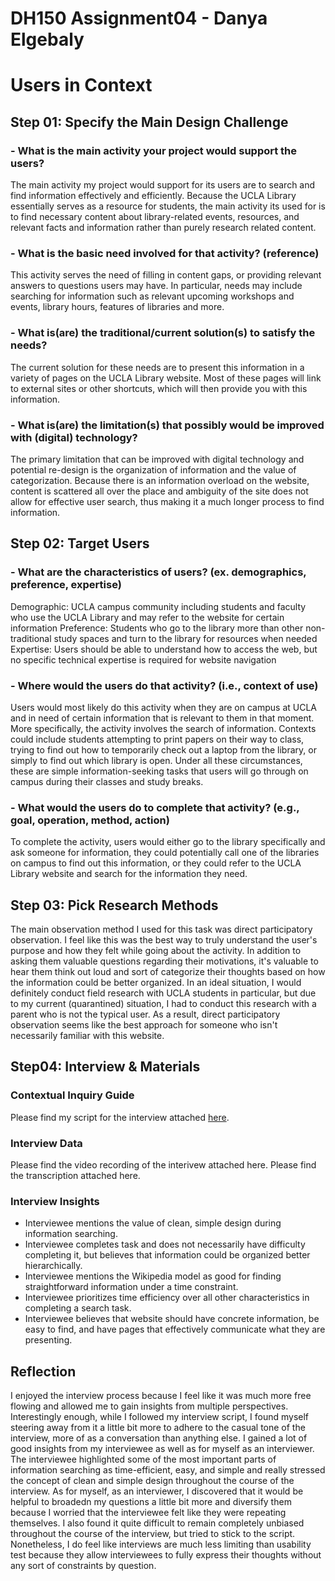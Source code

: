 # DH150 Assignment04 - Danya Elgebaly
# Users in Context

## Step 01: Specify the Main Design Challenge
### - What is the main activity your project would support the users?
The main activity my project would support for its users are to search and find information effectively and efficiently. Because the UCLA Library essentially serves as a resource for students, the main activity its used for is to find necessary content about library-related events, resources, and relevant facts and information rather than purely research related content.

### - What is the basic need involved for that activity? (reference)
This activity serves the need of filling in content gaps, or providing relevant answers to questions users may have. In particular, needs may include searching for information such as relevant upcoming workshops and events, library hours, features of libraries and more.

### - What is(are) the traditional/current solution(s) to satisfy the needs?
The current solution for these needs are to present this information in a variety of pages on the UCLA Library website. Most of these pages will link to external sites or other shortcuts, which will then provide you with this information. 

### - What is(are) the limitation(s) that possibly would be improved with (digital) technology?
The primary limitation that can be improved with digital technology and potential re-design is the organization of information and the value of categorization. Because there is an information overload on the website, content is scattered all over the place and ambiguity of the site does not allow for effective user search, thus making it a much longer process to find information.

## Step 02: Target Users
### - What are the characteristics of users? (ex. demographics, preference, expertise) 
Demographic: UCLA campus community including students and faculty who use the UCLA Library and may refer to the website for certain information
Preference: Students who go to the library more than other non-traditional study spaces and turn to the library for resources when needed
Expertise: Users should be able to understand how to access the web, but no specific technical expertise is required for website navigation


### - Where would the users do that activity? (i.e., context of use)
Users would most likely do this activity when they are on campus at UCLA and in need of certain information that is relevant to them in that moment. More specifically, the activity involves the search of information. Contexts could include students attempting to print papers on their way to class, trying to find out how to temporarily check out a laptop from the library, or simply to find out which library is open. Under all these circumstances, these are simple information-seeking tasks that users will go through on campus during their classes and study breaks. 

### - What would the users do to complete that activity? (e.g., goal, operation, method, action)

To complete the activity, users would either go to the library specifically and ask someone for information, they could potentially call one of the libraries on campus to find out this information, or they could refer to the UCLA Library website and search for the information they need. 

## Step 03: Pick Research Methods
The main observation method I used for this task was direct participatory observation. I feel like this was the best way to truly understand the user's purpose and how they felt while going about the activity. In addition to asking them valuable questions regarding their motivations, it's valuable to hear them think out loud and sort of categorize their thoughts based on how the information could be better organized. In an ideal situation, I would definitely conduct field research with UCLA students in particular, but due to my current (quarantined) situation, I had to conduct this research with a parent who is not the typical user. As a result, direct participatory observation seems like the best approach for someone who isn't necessarily familiar with this website.


## Step04: Interview & Materials
### Contextual Inquiry Guide
Please find my script for the interview attached [here](https://docs.google.com/document/d/1XnQB_YrDT-J4f2HIs7ltb9Ga0IHI5kiN1zfpip-U0zM/edit?usp=sharing). 

### Interview Data
Please find the video recording of the interivew attached here.
Please find the transcription attached here. 

### Interview Insights 
- Interviewee mentions the value of clean, simple design during information searching.
- Interviewee completes task and does not necessarily have difficulty completing it, but believes that information could be organized better hierarchically. 
- Interviewee mentions the Wikipedia model as good for finding straightforward information under a time constraint.
- Interviewee prioritizes time efficiency over all other characteristics in completing a search task.
- Interviewee believes that website should have concrete information, be easy to find, and have pages that effectively communicate what they are presenting.

## Reflection
I enjoyed the interview process because I feel like it was much more free flowing and allowed me to gain insights from multiple perspectives. Interestingly enough, while I followed my interview script, I found myself steering away from it a little bit more to adhere to the casual tone of the interview, more of as a conversation than anything else. I gained a lot of good insights from my interviewee as well as for myself as an interviewer. The interviewee highlighted some of the most important parts of information searching as time-efficient, easy, and simple and really stressed the concept of clean and simple design throughout the course of the interview. As for myself, as an interviewer, I discovered that it would be helpful to broadedn my questions a little bit more and diversify them because I worried that the interviewee felt like they were repeating themselves. I also found it quite difficult to remain completely unbiased throughout the course of the interview, but tried to stick to the script. Nonetheless, I do feel like interviews are much less limiting than usability test because they allow interviewees to fully express their thoughts without any sort of constraints by question.
